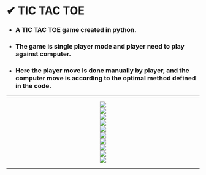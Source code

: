 # ✔ TIC TAC TOE
- ### A TIC TAC TOE game created in python.
- ### The game is single player mode and player need to play against computer.
- ### Here the player move is done manually by player, and the computer move is according to the optimal method defined in the code.

****

<p align="center">
  <img src="Images/1.png" /><br>
  <img src="Images/2.png" /><br>
  <img src="Images/3.png" /><br>
  <img src="Images/4.png" /><br>
  <img src="Images/5.png" /><br>
  <img src="Images/6.png" /><br>
  <img src="Images/7.png" /><br>
  <img src="Images/8.png" /><br>
  <img src="Images/9.png" /><br>
  <img src="Images/10.png" /><br>
</p>

****